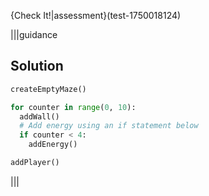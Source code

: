 
{Check It!|assessment}(test-1750018124)

|||guidance
## Solution
```python
createEmptyMaze()

for counter in range(0, 10):
  addWall()
  # Add energy using an if statement below
  if counter < 4:
    addEnergy()

addPlayer()
```
|||
